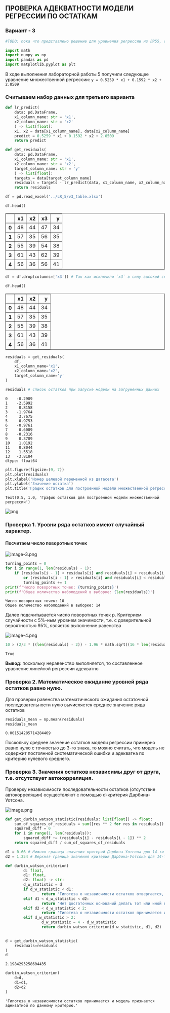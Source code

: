 ## ПРОВЕРКА АДЕКВАТНОСТИ МОДЕЛИ РЕГРЕССИИ ПО ОСТАТКАМ
### Вариант - 3


```python
#TODO: пока что представлено решение для уравнения регрессии из ЛР55, сделать то же самое для лабораторной работы 3 
```


```python
import math
import numpy as np
import pandas as pd
import matplotlib.pyplot as plt
```

В ходе выполнения лабораторной работы 5 получили следующее уравнение множественной регрессии: `y = 0.5259 * x1 + 0.1592 * x2 + 2.0509`

### Считываем набор данных для третьего варианта


```python
def lr_predict(
    data: pd.DataFrame,
    x1_column_name: str = 'x1',
    x2_column_name: str = 'x2'
    ) -> list[float]:
    x1, x2 = data[x1_column_name], data[x2_column_name]
    predict = 0.5259 * x1 + 0.1592 * x2 + 2.0509
    return predict
```


```python
def get_residuals(
    data: pd.DataFrame,
    x1_column_name: str = 'x1',
    x2_column_name: str = 'x2',
    target_column_name: str = 'y'
    ) -> list[float]:
    targets = data[target_column_name]
    residuals = targets - lr_predict(data, x1_column_name, x2_column_name)
    return residuals
```


```python
df = pd.read_excel('../LR_5/v3_table.xlsx')
```


```python
df.head()
```




<div>
<style scoped>
    .dataframe tbody tr th:only-of-type {
        vertical-align: middle;
    }

    .dataframe tbody tr th {
        vertical-align: top;
    }

    .dataframe thead th {
        text-align: right;
    }
</style>
<table border="1" class="dataframe">
  <thead>
    <tr style="text-align: right;">
      <th></th>
      <th>x1</th>
      <th>x2</th>
      <th>x3</th>
      <th>y</th>
    </tr>
  </thead>
  <tbody>
    <tr>
      <th>0</th>
      <td>48</td>
      <td>44</td>
      <td>47</td>
      <td>34</td>
    </tr>
    <tr>
      <th>1</th>
      <td>57</td>
      <td>35</td>
      <td>56</td>
      <td>35</td>
    </tr>
    <tr>
      <th>2</th>
      <td>55</td>
      <td>39</td>
      <td>54</td>
      <td>38</td>
    </tr>
    <tr>
      <th>3</th>
      <td>61</td>
      <td>43</td>
      <td>62</td>
      <td>39</td>
    </tr>
    <tr>
      <th>4</th>
      <td>56</td>
      <td>36</td>
      <td>56</td>
      <td>41</td>
    </tr>
  </tbody>
</table>
</div>




```python
df = df.drop(columns=['x3']) # Так как исключили `x3` в силу высокой скореллированности с `x1`
```


```python
df.head()
```




<div>
<style scoped>
    .dataframe tbody tr th:only-of-type {
        vertical-align: middle;
    }

    .dataframe tbody tr th {
        vertical-align: top;
    }

    .dataframe thead th {
        text-align: right;
    }
</style>
<table border="1" class="dataframe">
  <thead>
    <tr style="text-align: right;">
      <th></th>
      <th>x1</th>
      <th>x2</th>
      <th>y</th>
    </tr>
  </thead>
  <tbody>
    <tr>
      <th>0</th>
      <td>48</td>
      <td>44</td>
      <td>34</td>
    </tr>
    <tr>
      <th>1</th>
      <td>57</td>
      <td>35</td>
      <td>35</td>
    </tr>
    <tr>
      <th>2</th>
      <td>55</td>
      <td>39</td>
      <td>38</td>
    </tr>
    <tr>
      <th>3</th>
      <td>61</td>
      <td>43</td>
      <td>39</td>
    </tr>
    <tr>
      <th>4</th>
      <td>56</td>
      <td>36</td>
      <td>41</td>
    </tr>
  </tbody>
</table>
</div>




```python
residuals = get_residuals(
    df,
    x1_column_name='x1',
    x2_column_name='x2',
    target_column_name='y'
)
```


```python
residuals # список остатков при запуске модели на загруженных данных
```




    0    -0.2989
    1    -2.5992
    2     0.8158
    3    -1.9764
    4     3.7675
    5     0.9753
    6    -0.9761
    7     0.6089
    8    -0.2316
    9     0.3789
    10    1.0192
    11    0.8044
    12    1.5518
    13   -3.8184
    dtype: float64




```python
plt.figure(figsize=(9, 7))
plt.plot(residuals)
plt.xlabel('Номер целевой переменной из датасета')
plt.ylabel('Значение остатка')
plt.title('График остатков для построенной модели множественной регрессии')
```




    Text(0.5, 1.0, 'График остатков для построенной модели множественной регрессии')




    
![png](LR_6_files/LR_6_13_1.png)
    


### Проверка 1. Уровни ряда остатков имеют случайный характер.

#### Посчитаем число поворотных точек
![image-3.png](LR_6_files/image-3.png)


```python
turning_points = 0
for i in range(1, len(residuals) - 1):
    if (residuals[i - 1] < residuals[i] and residuals[i] > residuals[i + 1]) \
        or (residuals[i - 1] > residuals[i] and residuals[i] < residuals[i + 1]):
        turning_points += 1
print(f'Число поворотных точек: {turning_points}')
print(f'Общее количество наболюдений в выборке: {len(residuals)}')

```

    Число поворотных точек: 10
    Общее количество наболюдений в выборке: 14


Далее подсчитывается число поворотных точек p. Критерием случайности с
5%-ным уровнем значимости, т.е. с доверительной вероятностью 95%,
является выполнение равенства


![image-4.png](LR_6_files/image-2.png)


```python
10 > (2/3 * ((len(residuals) - 2)) - 1.96 * math.sqrt((16 * len(residuals)) - 29) / 90)
```




    True



**Вывод**: поскольку неравенство выполняется, то составленное уравнение линейной регрессии адекватно

### Проверка 2. Математическое ожидание уровней ряда остатков равно нулю.

Для проверки равенства математического ожидания остаточной
последовательности нулю вычисляется среднее значение ряда остатков


```python
residuals_mean = np.mean(residuals)
residuals_mean
```




    0.001514285714284469



Поскольку среднее значение остатков модели регрессии примерно равно нулю с точностью до 3-го знака, то можно считать, что модель не содержит постоянной систематической
ошибки и адекватна по критерию нулевого среднего. 

### Проверка 3. Значения остатков независимы друг от друга, т.е. отсутствует автокорреляция.

Проверку независимости последовательности остатков (отсутствие
автокорреляции) осуществляют с помощью d-критерия Дарбина-Уотсона. 

![image.png](LR_6_files/image.png)


```python
def get_durbin_watson_statistic(residuals: list[float]) -> float:
    sum_of_squares_of_residuals = sum([res ** 2 for res in residuals])
    squared_diff = 0
    for i in range(1, len(residuals)):
        squared_diff += (residuals[i] - residuals[i - 1]) ** 2
    return squared_diff / sum_of_squares_of_residuals
```


```python
d1 = 0.66 # Нижняя граница значения критерий Дарбина-Уотсона для 14-ти наблюдений в выборке
d2 = 1.254 # Верхняя граница значения критерий Дарбина-Уотсона для 14-ти наблюдений в выборке
```


```python
def durbin_watson_criterion(
        d: float,
        d1: float,
        d2: float) -> str:
        d_w_statistic = d
        if d_w_statistic < d1:
                return 'Гипотеза о независимости остатков отвергается, и модель признается неадекватной по критерию независимости остатков.'
        elif d1 < d_w_statistic < d2:
                return 'Нет достаточных оснований делать тот или иной вывод.'
        elif d2 < d_w_statistic < 2:
                return 'Гипотеза о независимости остатков принимается и модель признается адекватной по данному критерию.'
        elif d_w_statistic > 2:
                d_w_statistic = 4 - d_w_statistic
                return durbin_watson_criterion(d_w_statistic, d1, d2)
                
```


```python
d = get_durbin_watson_statistic(
    residuals=residuals
)
d
```




    2.1984293258604435




```python
durbin_watson_criterion(
    d=d,
    d1=d1,
    d2=d2
)
```




    'Гипотеза о независимости остатков принимается и модель признается адекватной по данному критерию.'


